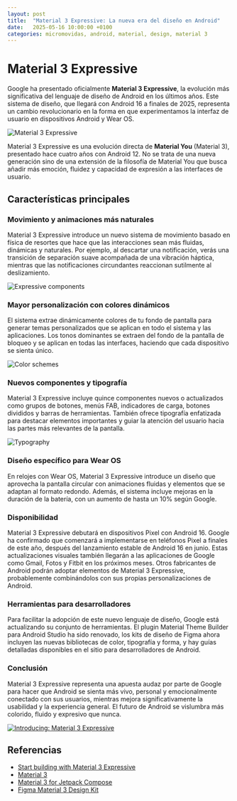 ```yaml
---
layout: post
title:  "Material 3 Expressive: La nueva era del diseño en Android"
date:   2025-05-16 10:00:00 +0100
categories: micromovidas, android, material, design, material 3
---
```


# Material 3 Expressive

Google ha presentado oficialmente **Material 3 Expressive**, la evolución más significativa del lenguaje de diseño de Android en los últimos años. Este sistema de diseño, que llegará con Android 16 a finales de 2025, representa un cambio revolucionario en la forma en que experimentamos la interfaz de usuario en dispositivos Android y Wear OS.

![Material 3 Expressive](https://i.blogs.es/e091f0/image/1366_2000.jpeg)

Material 3 Expressive es una evolución directa de **Material You** (Material 3), presentado hace cuatro años con Android 12. No se trata de una nueva generación sino de una extensión de la filosofía de Material You que busca añadir más emoción, fluidez y capacidad de expresión a las interfaces de usuario.

## Características principales

### Movimiento y animaciones más naturales

Material 3 Expressive introduce un nuevo sistema de movimiento basado en física de resortes que hace que las interacciones sean más fluidas, dinámicas y naturales. Por ejemplo, al descartar una notificación, verás una transición de separación suave acompañada de una vibración háptica, mientras que las notificaciones circundantes reaccionan sutilmente al deslizamiento.

![Expressive components](https://lh3.googleusercontent.com/eMG3oraWd133ungUVBdHDfRQVh27Mc8cOP-OYfw9nI4NGef1theSl9VtfFdkeQ0x60TgNjoHwJS2fbuyA74uWp2w3rYGyB1A4pOzkaqSPanGVhgFBr4=s0)

### Mayor personalización con colores dinámicos

El sistema extrae dinámicamente colores de tu fondo de pantalla para generar temas personalizados que se aplican en todo el sistema y las aplicaciones. Los tonos dominantes se extraen del fondo de la pantalla de bloqueo y se aplican en todas las interfaces, haciendo que cada dispositivo se sienta único.

![Color schemes](https://lh3.googleusercontent.com/F5LpjxMLtpCms-KfHoKG8oq6x5QnlcXp3HdBHOIu2x3wj-EwqbhkTomoZbdV0b9tr-lOisa2OmMgWyCrtG2Hnrh2MvoKuEMMSjDsw01bEk64wfnLujzA=s0)

### Nuevos componentes y tipografía

Material 3 Expressive incluye quince componentes nuevos o actualizados como grupos de botones, menús FAB, indicadores de carga, botones divididos y barras de herramientas. También ofrece tipografía enfatizada para destacar elementos importantes y guiar la atención del usuario hacia las partes más relevantes de la pantalla.

![Typography](https://lh3.googleusercontent.com/mGvXwTcCDsK6bML-VVRMaYZt8d5EWzdsc3S2hPw1H8Wx17d3e7Fj5xSQt8Vy-zTvLlKAus2bXpWEKGnTa5SrMBaVVFf1d55SjtbDb8ZWpwtHkk_N9Yc=s0)

### Diseño específico para Wear OS

En relojes con Wear OS, Material 3 Expressive introduce un diseño que aprovecha la pantalla circular con animaciones fluidas y elementos que se adaptan al formato redondo. Además, el sistema incluye mejoras en la duración de la batería, con un aumento de hasta un 10% según Google.

### Disponibilidad

Material 3 Expressive debutará en dispositivos Pixel con Android 16. Google ha confirmado que comenzará a implementarse en teléfonos Pixel a finales de este año, después del lanzamiento estable de Android 16 en junio. Estas actualizaciones visuales también llegarán a las aplicaciones de Google como Gmail, Fotos y Fitbit en los próximos meses. Otros fabricantes de Android podrán adoptar elementos de Material 3 Expressive, probablemente combinándolos con sus propias personalizaciones de Android.

### Herramientas para desarrolladores

Para facilitar la adopción de este nuevo lenguaje de diseño, Google está actualizando su conjunto de herramientas. El plugin Material Theme Builder para Android Studio ha sido renovado, los kits de diseño de Figma ahora incluyen las nuevas bibliotecas de color, tipografía y forma, y hay guías detalladas disponibles en el sitio para desarrolladores de Android.

### Conclusión

Material 3 Expressive representa una apuesta audaz por parte de Google para hacer que Android se sienta más vivo, personal y emocionalmente conectado con sus usuarios, mientras mejora significativamente la usabilidad y la experiencia general. El futuro de Android se vislumbra más colorido, fluido y expresivo que nunca.

[![Introducing: Material 3 Expressive](https://lh3.googleusercontent.com/w9bPxou-xBQnaxHoDZZAnuf8Znda0DEXMZBg_Z6UTXcRj3hzWC4S8qY4rw-0c78zn13DeFkGGuNrQetpHg8a0SpH-YrvoUU2ewX2VGZ7HsZTdVKHYmwq=w1200-rj)](https://www.youtube.com/watch?v=n17dnMChX14)

## Referencias

- [Start building with Material 3 Expressive](https://m3.material.io/blog/building-with-m3-expressive)
- [Material 3](https://m3.material.io/)
- [Material 3 for Jetpack Compose](https://m3.material.io/develop/android/jetpack-compose)
- [Figma Material 3 Design Kit](https://www.figma.com/community/file/1035203688168086460)